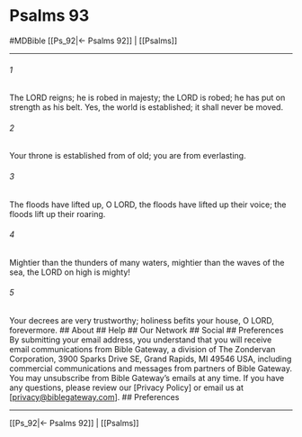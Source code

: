 # Psalms 93
#MDBible
[[Ps_92|← Psalms 92]] | [[Psalms]]

***


###### 1 
The LORD reigns; he is robed in majesty; the LORD is robed; he has put on strength as his belt. Yes, the world is established; it shall never be moved. 

###### 2 
Your throne is established from of old; you are from everlasting. 

###### 3 
The floods have lifted up, O LORD, the floods have lifted up their voice; the floods lift up their roaring. 

###### 4 
Mightier than the thunders of many waters, mightier than the waves of the sea, the LORD on high is mighty! 

###### 5 
Your decrees are very trustworthy; holiness befits your house, O LORD, forevermore. ## About ## Help ## Our Network ## Social ## Preferences By submitting your email address, you understand that you will receive email communications from Bible Gateway, a division of The Zondervan Corporation, 3900 Sparks Drive SE, Grand Rapids, MI 49546 USA, including commercial communications and messages from partners of Bible Gateway. You may unsubscribe from Bible Gateway&rsquo;s emails at any time. If you have any questions, please review our [Privacy Policy] or email us at [privacy@biblegateway.com]. ## Preferences

***

[[Ps_92|← Psalms 92]] | [[Psalms]]
